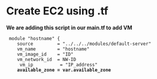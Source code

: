 # Create EC2 using .tf

**We are adding this script in our main.tf to add VM**

<pre><code>	module "hostname" {
	source         = "../../../modules/default-server"
	vm_name        = "hostname"
	vm_image_id    = "ID"
	vm_network_id  = NW-ID
	 vm_ip          = "IP_address"
<strong>	available_zone = var.available_zone</strong></code></pre>
